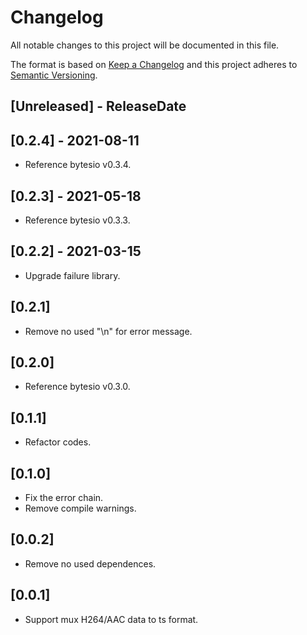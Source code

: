 # Changelog

All notable changes to this project will be documented in this file.

The format is based on [Keep a Changelog](http://keepachangelog.com/)
and this project adheres to [Semantic Versioning](http://semver.org/).

<!-- next-header -->

## [Unreleased] - ReleaseDate

## [0.2.4] - 2021-08-11
- Reference bytesio v0.3.4.

## [0.2.3] - 2021-05-18
- Reference bytesio v0.3.3.

## [0.2.2] - 2021-03-15
- Upgrade failure library.

## [0.2.1] 
- Remove no used "\n" for error message.
  
## [0.2.0]
- Reference bytesio v0.3.0.

## [0.1.1]
- Refactor codes.

## [0.1.0] 
- Fix the error chain.
- Remove compile warnings.
  
## [0.0.2]
- Remove no used dependences.

## [0.0.1]
- Support mux H264/AAC data to ts format.












